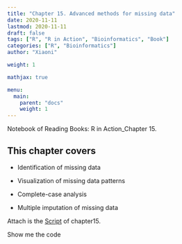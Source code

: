 ```yaml
---
title: "Chapter 15. Advanced methods for missing data"
date: 2020-11-11
lastmod: 2020-11-11
draft: false
tags: ["R", "R in Action", "Bioinformatics", "Book"]
categories: ["R", "Bioinformatics"]
author: "Xiaoni"

weight: 1

mathjax: true

menu:
  main:
    parent: "docs"
    weight: 1
---
```


Notebook of Reading Books: R in Action_Chapter 15.

<!--more-->

## This chapter covers

- Identification of missing data

- Visualization of missing data patterns

- Complete-case analysis

- Multiple imputation of missing data




Attach is the [Script](chapter15.R) of chapter15.

Show me the code <i class="far fa-hand-pointer"></i>

```r

```
